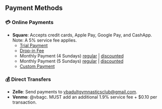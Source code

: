 <!---layout: page
title: "Pay"
permalink: /pay--->

## Payment Methods

### 💳 Online Payments
- **Square**: Accepts credit cards, Apple Pay, Google Pay, and CashApp. Note: A 5% service fee applies.
  - [Trial Payment](https://square.link/u/ucWyyqBL)
  - [Drop-in Fee](https://square.link/u/Ru9RugPL)
  - Monthly Payment (4 Sundays) [regular](https://square.link/u/XpO6LrDI) | [discounted](https://square.link/u/7zpzmD9Q)
  - Monthly Payment (5 Sundays) [regular](https://square.link/u/Gvg9FSeI) | [discounted](https://square.link/u/9yVb66ld)
  - [Custom Payment](https://square.link)

### 💰 Direct Transfers
- **Zelle**: Send payments to vbadultgymnasticsclub@gmail.com.
- **Venmo**: @vbagc. MUST add an additional 1.9% service fee + $0.10 per transaction.

